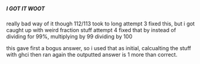##### I GOT IT WOOT
really bad way of it though
112/113 took to long
attempt 3 fixed this, but i got caught up with weird fraction stuff
attempt 4 fixed that by instead of dividing for 99%, multiplying by 99 dividing by 100

this gave first a bogus answer, so i used that as initial, calcualting the stuff with ghci then ran again
the outputted answer is 1 more than correct.
